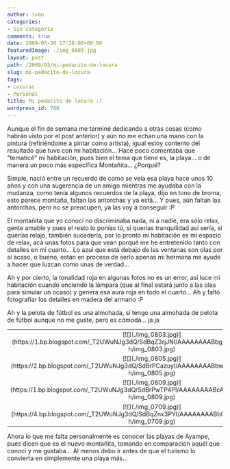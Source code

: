 ```yaml
---
author: ivan
categories:
- Sin categoría
comments: true
date: 2009-03-30 17:28:00+00:00
featuredImage: ./img_0803.jpg
layout: post
path: /2009/03/mi-pedacito-de-locura
slug: mi-pedacito-de-locura
tags:
- Locuras
- Personal
title: Mi pedacito de locura :)
wordpress_id: 780
---
```


Aunque el fin de semana me terminé dedicando a otras cosas (como habrán visto por el post anterior) y aún no me echan una mano con la pintura (refiriéndome a pintar como artista), igual estoy contento del resultado que tuve con mi habitación... Hace poco comentaba que "tematicé" mi habitación, pues bien el tema que tiene es, la playa... o de manera un poco más específica Montañita... ¿Porqué?

Simple, nació entre un recuerdo de como se veía esa playa hace unos 10 años y con una sugerencia de un amigo mientras me ayudaba con la mudanza, como tenía algunos recuerdos de la playa, dijo en tono de broma, esto parece montaña, faltan las antorchas y ya está... Y pues, aún faltan las antorchas, pero no se preocupen, ya las voy a conseguir :P

El montañita que yo conocí no discriminaba nada, ni a nadie, era sólo relax, gente amable y pues el resto lo ponías tú, si querías tranquilidad así sería, si querías relajo, también sucedería, por lo pronto mi habitación es mi espacio de relax, acá unas fotos para que vean porqué me he entretenido tanto con detalles en mi cuarto... Lo azul que está debajo de las ventanas son olas por si acaso, o bueno, están en proceso de serlo apenas mi hermana me ayude a hacer que luzcan como unas de verdad...

Ah y por cierto, la tonalidad roja en algunas fotos no es un error, así luce mi habitación cuando enciendo la lámpara (que al final estará junto a las olas para simular un ocaso) y genera esa aura roja en todo el cuarto... Ah y faltó fotografiar los detalles en madera del armario :P

Ah y la pelota de fútbol es una almohada, sí tengo una almohada de pelota de fútbol aunque no me guste, pero es cómoda... ja ja

<table style="text-align: center;" >
<tbody ><tr >

<td >
[![](./img_0803.jpg)](https://1.bp.blogspot.com/_T2UWuNJg3dQ/SdBqZ3rjJNI/AAAAAAAABbg/q9M4Zs4SzRU/s1600-h/img_0803.jpg)

</td>

<td >
[![](./img_0712.jpg)](https://1.bp.blogspot.com/_T2UWuNJg3dQ/SdBqZ53HZxI/AAAAAAAABbY/Q_5HAA9LT-o/s1600-h/img_0712.jpg)

</td>
</tr>

<tr >

<td >
[![](./img_0805.jpg)](https://2.bp.blogspot.com/_T2UWuNJg3dQ/SdBrPCazuyI/AAAAAAAABbw/ESObpdzym58/s1600-h/img_0805.jpg)

</td>

<td >
[![](./img_0804.jpg)](https://2.bp.blogspot.com/_T2UWuNJg3dQ/SdBqZ9ec4JI/AAAAAAAABbo/OyX10mwsQn4/s1600-h/img_0804.jpg)

</td>
</tr>

<tr >

<td >
[![](./img_0809.jpg)](https://1.bp.blogspot.com/_T2UWuNJg3dQ/SdBrPwTP4PI/AAAAAAAABcA/b1opD4sAUKY/s1600-h/img_0809.jpg)

</td>

<td >
[![](./img_0807.jpg)](https://2.bp.blogspot.com/_T2UWuNJg3dQ/SdBrP4P4XhI/AAAAAAAABb4/y5bLOk4DBlE/s1600-h/img_0807.jpg)

</td>
</tr>

<tr >

<td >
[![](./img_0709.jpg)](https://4.bp.blogspot.com/_T2UWuNJg3dQ/SdBqZnx3PYI/AAAAAAAABbQ/hmwQreaiP5A/s1600-h/img_0709.jpg)

</td>

<td >
[![](./img_0700.jpg)](https://2.bp.blogspot.com/_T2UWuNJg3dQ/SdBqZZ8uj3I/AAAAAAAABbI/60XTtD7lPRg/s1600-h/img_0700.jpg)

</td>
</tr>
</tbody></table>

Ahora lo que me falta personalmente es conocer las playas de Ayampe, pues dicen que es el nuevo montañita, tomando en comparación aquél que conocí y me gustaba... Al menos debo ir antes de que el turismo lo convierta en simplemente una playa más...
